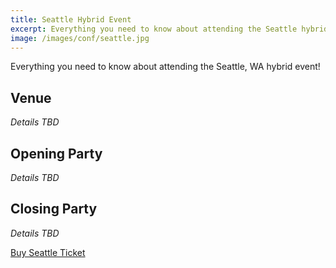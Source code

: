 ```yaml
---
title: Seattle Hybrid Event
excerpt: Everything you need to know about attending the Seattle hybrid event!
image: /images/conf/seattle.jpg
---
```

Everything you need to know about attending the Seattle, WA hybrid event!

## Venue

*Details TBD*
## Opening Party

*Details TBD*
## Closing Party

*Details TBD*

<div class="cta"><a href="https://ti.to/event-loop/cascadiajs-2021">Buy Seattle Ticket</a></div>